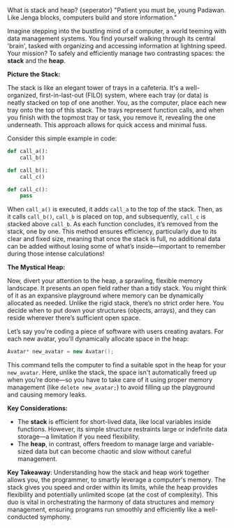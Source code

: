 What is stack and heap?
{seperator}
"Patient you must be, young Padawan. Like Jenga blocks, computers build and store information."

Imagine stepping into the bustling mind of a computer, a world teeming with data management systems. You find yourself walking through its central 'brain', tasked with organizing and accessing information at lightning speed. Your mission? To safely and efficiently manage two contrasting spaces: the **stack** and the **heap**.

**Picture the Stack:**

The stack is like an elegant tower of trays in a cafeteria. It's a well-organized, first-in-last-out (FILO) system, where each tray (or data) is neatly stacked on top of one another. You, as the computer, place each new tray onto the top of this stack. The trays represent function calls, and when you finish with the topmost tray or task, you remove it, revealing the one underneath. This approach allows for quick access and minimal fuss. 

Consider this simple example in code:

```python
def call_a():
    call_b()

def call_b():
    call_c()

def call_c():
    pass
```

When `call_a()` is executed, it adds `call_a` to the top of the stack. Then, as it calls `call_b()`, `call_b` is placed on top, and subsequently, `call_c` is stacked above `call_b`. As each function concludes, it’s removed from the stack, one by one. This method ensures efficiency, particularly due to its clear and fixed size, meaning that once the stack is full, no additional data can be added without losing some of what’s inside—important to remember during those intense calculations!

**The Mystical Heap:**

Now, divert your attention to the heap, a sprawling, flexible memory landscape. It presents an open field rather than a tidy stack. You might think of it as an expansive playground where memory can be dynamically allocated as needed. Unlike the rigid stack, there’s no strict order here. You decide when to put down your structures (objects, arrays), and they can reside wherever there’s sufficient open space.

Let’s say you're coding a piece of software with users creating avatars. For each new avatar, you'll dynamically allocate space in the heap:

```cpp
Avatar* new_avatar = new Avatar();
```

This command tells the computer to find a suitable spot in the heap for your `new_avatar`. Here, unlike the stack, the space isn't automatically freed up when you’re done—so you have to take care of it using proper memory management (like `delete new_avatar;`) to avoid filling up the playground and causing memory leaks.

**Key Considerations:**

- The **stack** is efficient for short-lived data, like local variables inside functions. However, its simple structure restraints large or indefinite data storage—a limitation if you need flexibility.
- The **heap**, in contrast, offers freedom to manage large and variable-sized data but can become chaotic and slow without careful management.

**Key Takeaway**: Understanding how the stack and heap work together allows you, the programmer, to smartly leverage a computer's memory. The stack gives you speed and order within its limits, while the heap provides flexibility and potentially unlimited scope (at the cost of complexity). This duo is vital in orchestrating the harmony of data structures and memory management, ensuring programs run smoothly and efficiently like a well-conducted symphony.